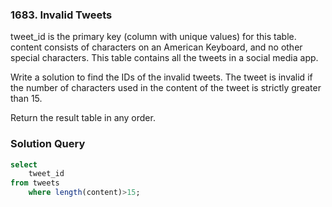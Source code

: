 ###  1683. Invalid Tweets

tweet_id is the primary key (column with unique values) for this table.
content consists of characters on an American Keyboard, and no other special characters.
This table contains all the tweets in a social media app.
 

Write a solution to find the IDs of the invalid tweets. The tweet is invalid if the number of characters used in the content of the tweet is strictly greater than 15.

Return the result table in any order.
 


### Solution Query

```sql
select 
	tweet_id 
from tweets
	where length(content)>15;
```


